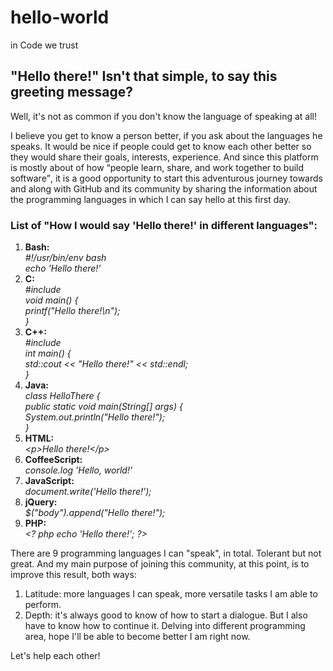 # <h1>hello-world</h1>
in Code we trust

<h2>"Hello there!" Isn't that simple, to say this greeting message? </h2>
<p>Well, it's not as common if you don't know the language of speaking at all! </p>
<p>I believe you get to know a person better, if you ask about the languages he speaks. It would be nice if people could get to know each other better so they would share their goals, interests, experience. And since this platform is mostly about of how <q cite="https://github.com/about">people learn, share, and work together to build software</q>, it is a good opportunity to start this adventurous journey towards and along with GitHub and its community by sharing the information about the programming languages in which I can say hello at this first day. </p>
<h3>List of "How I would say 'Hello there!' in different languages": </h3>
<ol>
  <li> 
    <b> Bash: </b> <br>
    <i> #!/usr/bin/env bash </i> <br> 
    <i> echo 'Hello there!' </i>
  </li>
  
  <li>
    <b> C: </b> <br>
    <i> #include <stdio.h> </i> <br>
    <i> void main() { </i> <br>
    <i> printf("Hello there!\n"); </i> <br>
      <i>}</i> <br>
  </li>
  
  <li>
    <b> C++: </b> <br>
    <i> #include <iostream> </i> <br>
    <i> int main() { </i> <br>
    <i> std::cout << "Hello there!" << std::endl; </i> <br>
    <i>}</i> <br>
  </li>

  <li>
    <b> Java: </b> <br>
    <i> class HelloThere { </i> <br>
    <i> public static void main(String[] args) { </i> <br>
    <i> System.out.println("Hello there!"); </i> <br>
    <i> } </i> <br>
  </li>
  
  <li>
    <b> HTML: </b> <br>
    <i> &lt;p&gt;Hello there!&lt;/p&gt; </i> <br>
  </li>
  
  <li>
    <b> CoffeeScript: </b> <br>
    <i> console.log 'Hello, world!' </i> <br>
  </li>
  
  <li>
    <b> JavaScript: </b> <br>
    <i> document.write('Hello there!'); </i> <br>
  </li>
  
  <li>
    <b> jQuery: </b> <br>
    <i> $("body").append("Hello there!"); </i> <br>
  </li>
  
  <li>
    <b> PHP: </b> <br>
    <i> &lt;? php echo 'Hello there!'; ?&gt; </i> <br>
  </li>
</ol
  
***
  There are 9 programming languages I can "speak", in total. Tolerant but not great. 
  And my main purpose of joining this community, at this point, is to improve this result, both ways: 
  1. Latitude: more languages I can speak, more versatile tasks I am able to perform.
  2. Depth: it's always good to know of how to start a dialogue. But I also have to know how to continue it. Delving into different programming area, hope I'll be able to become better I am right now.

Let's help each other!    
